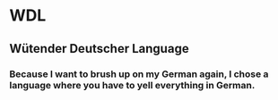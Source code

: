 # WDL

## Wütender Deutscher Language

### Because I want to brush up on my German again, I chose a language where you have to yell everything in German. 
